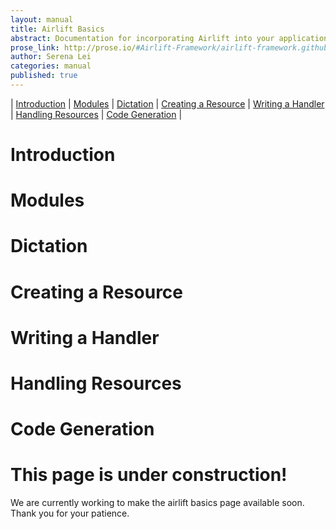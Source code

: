 ```yaml
---
layout: manual
title: Airlift Basics
abstract: Documentation for incorporating Airlift into your applications.
prose_link: http://prose.io/#Airlift-Framework/airlift-framework.github.com/edit/master/_posts/manual/0100-01-01-airlift_basics.md
author: Serena Lei
categories: manual
published: true
---
```


| [Introduction](#Introduction) | [Modules](#Modules) | [Dictation](#Dictation) | [Creating a Resource](#Creating_a_Resource) | [Writing a Handler](#Writing_a_Handler) | [Handling Resources](#Handling_Resources) | [Code Generation](#Code_Generation) | 

# Introduction

# Modules

# Dictation

# Creating a Resource

# Writing a Handler

# Handling Resources

# Code Generation

# This page is under construction!

We are currently working to make the airlift basics page available soon.  Thank you for your patience.

<!--
A resource handle is an identifier for a resource that is currently being accessed. Resource handles can be opaque, in which case they are often integer numbers, or they can be pointers that allow access to further information. Common resource handles are file descriptors and sockets.

The concept of a web resource is primitive in the Web architecture, and is used in the definition of its fundamental elements. The term was first introduced to refer to targets of uniform resource locators (URLs), but its definition has been further extended to include the referent of any uniform resource identifier (RFC 3986), or internationalized resource identifier (RFC 3987). In the Semantic Web, abstract resources and their semantic properties are described using the family of languages based on Resource Description Framework (RDF).

-->

